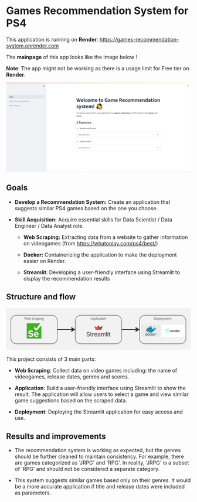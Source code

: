 # Games Recommendation System for PS4

This application is running on **Render**: https://games-recommendation-system.onrender.com

The **mainpage** of this app looks like the image below !

**Note**: The app might not be working as there is a usage limit for Free tier on **Render**.

![mainpage](./Images/mainpage.JPG)



## Goals

- **Develop a Recommendation System:** Create an application that suggests similar PS4 games based on the one you choose. 

- **Skill Acquisition:** Acquire essential skills for Data Scientist / Data Engineer / Data Analyst role.

    - **Web Scraping:** Extracting data from a website to gather information on videogames (from https://whatoplay.com/ps4/best/)

    - **Docker:** Containerizing the application to make the deployment easier on Render.

    - **Streamlit**: Developing a user-friendly interface using Streamlit to display the recommendation results

    

## Structure and flow

![Flow](./Images/flow.png)

This project consists of 3 main parts:

- **Web Scraping**: Collect data on video games including: the name of videogames, release dates, genres and scores. 

- **Application**: Build a user-friendly interface using Streamlit to show the result. The application will allow users to select a game and view similar game suggestions based on the scraped data.

- **Deployment**: Deploying the Streamlit application for easy access and use.

## Results and improvements

- The recommendation system is working as expected, but the genres should be further cleaned to maintain consistency. For example, there are games categorized as 'JRPG' and 'RPG'. In reality, 'JRPG' is a subset of 'RPG' and should not be considered a separate category.

- This system suggests similar games based only on their genres.  It would be a more accurate application if title and release dates were included as parameters.





